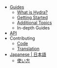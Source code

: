 * [Guides](/)
  * [What is Hydra?](/what_is_hydra)
  * [Getting Started](/getting_started)
  * [Additional Topics](/additional_topics)
  * In-depth Guides
* [API](https://hydra.ojack.xyz/api/)
* Contributing
  * [Code](/contributing_code)
  * [Translation](/contributing_translation)
* [Japanese | 日本語](/ja/README.md)
  * [使い方](/ja/getting_started.md)